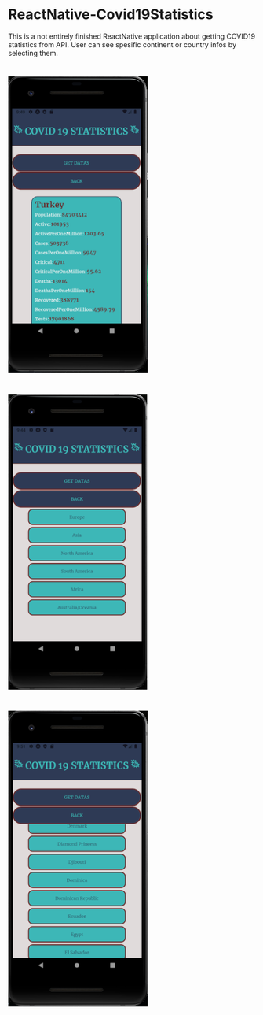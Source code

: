 # ReactNative-Covid19Statistics
This is a not entirely finished ReactNative application about getting COVID19 statistics from API. User can see spesific continent or country infos by selecting them.

#
![Alt text](COVID19-2.png) 
#
![Alt text](COVID19.png) 
#
![Alt text](COVID19-3.png) 


